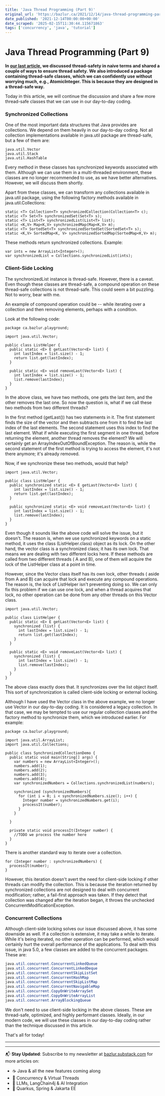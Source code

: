 ```yaml
---
title: 'Java Thread Programming (Part 9)'
original_url: 'https://bazlur.ca/2021/12/14/java-thread-programming-part-9/'
date_published: '2021-12-14T00:00:00+00:00'
date_scraped: '2025-02-15T11:30:44.115671863'
tags: ['concurrency', 'java', 'tutorial']
---
```


Java Thread Programming (Part 9)
================================

**In [our last article](https://foojay.io/today/java-thread-programming-part-8/), we discussed thread-safety in naive terms and shared a couple of ways to ensure thread safety.** **We also introduced a package containing thread-safe classes, which we can confidently use without worrying much, e.g., AtomicInteger. This is because they are designed in a thread-safe way.**

Today in this article, we will continue the discussion and share a few more thread-safe classes that we can use in our day-to-day coding.

### **Synchronized Collections**

One of the most important data structures that Java provides are collections. We depend on them heavily in our day-to-day coding. Not all collection implementations available in java.util package are thread-safe, but a few of them are:

```
java.util.Vector
java.util.Stack
java.util.HashTable
```

Every method in these classes has synchronized keywords associated with them. Although we can use them in a multi-threaded environment, these classes are no longer recommended to use, as we have better alternatives. However, we will discuss them shortly.

Apart from these classes, we can transform any collections available in java.util package, using the following factory methods available in java.util.Collections:

```
static <T> Collection<T> synchronizedCollection(Collection<T> c); 
static <T> Set<T> synchronizedSet(Set<T> s);
static <T> List<T> synchronizedList(List<T> list); 
static <K,V> Map<K,V> synchronizedMap(Map<K,V> m); 
static <T> SortedSet<T> synchronizedSortedSet(SortedSet<T> s);
static <K,V> SortedMap<K, V> synchronizedSortedMap(SortedMap<K,V> m);
```

These methods return synchronized collections. Example:

```
var ints = new ArrayList<Integer>();
var synchronizedList = Collections.synchronizedList(ints);
```

### **Client-Side Locking**

The synchronizedList instance is thread-safe. However, there is a caveat. Even though these classes are thread-safe, a compound operation on these thread-safe collections is not thread-safe. This could seem a bit puzzling. Not to worry, bear with me.

An example of compound operation could be -- while iterating over a collection and then removing elements, perhaps with a condition.

Look at the following code:

```
package ca.bazlur.playground;

import java.util.Vector;

public class ListHelper {
  public static <E> E getLast(Vector<E> list) {
    int lastIndex = list.size() - 1;
    return list.get(lastIndex);
  }

  public static <E> void removeLast(Vector<E> list) {
    int lastIndex = list.size() - 1;
    list.remove(lastIndex);
  }
}
```

In the above class, we have two methods, one gets the last item, and the other removes the last one. So now the question is, what if we call these two methods from two different threads?

In the first method (getLast()) has two statements in it. The first statement finds the size of the vector and then subtracts one from it to find the last index of the last elements. The second statement uses this index to find the last element. What if while executing the first segment in one thread, before returning the element, another thread removes the element? We will certainly get an ArrayIndexOutOfBoundException. The reason is, while the second statement of the first method is trying to access the element, it's not there anymore; it's already removed.

Now, if we synchronize these two methods, would that help?

```
import java.util.Vector;

public class ListHelper {
  public synchronized static <E> E getLast(Vector<E> list) {
    int lastIndex = list.size() - 1;
    return list.get(lastIndex);
  }

  public synchronized static <E> void removeLast(Vector<E> list) {
    int lastIndex = list.size() - 1;
    list.remove(lastIndex);
  }
}
```

Even though it sounds like the above code will solve the issue, but it doesn't. The reason is, when we use synchronized keywords on a static method, it uses the class (ListHelper.class) object as its lock. On the other hand, the vector class is a synchronized class; it has its own lock. That means we are dealing with two different locks here. If these methods are called from two different threads ( A and B), one of them will acquire the lock of the ListHelper class at a point in time.

However, since the Vector class itself has its own lock, other threads ( aside from A and B) can acquire that lock and execute any compound operations. The reason is, the lock of ListHelper isn't preventing doing so. We can only fix this problem if we can use one lock, and when a thread acquires that lock, no other operation can be done from any other threads on this Vector class.

```
import java.util.Vector;

public class ListHelper {
  public static <E> E getLast(Vector<E> list) {
    synchronized (list) {
      int lastIndex = list.size() - 1;
      return list.get(lastIndex);
    }
  }

  public static <E> void removeLast(Vector<E> list) {
    synchronized (list) {
      int lastIndex = list.size() - 1;
      list.remove(lastIndex);
    }
  }
}
```

The above class exactly does that. It synchronizes over the list object itself. This sort of synchronization is called client-side locking or external locking.

Although I have used the Vector class in the above example, we no longer use Vector in our day-to-day coding. It is considered a legacy collection. In that case, we may be tempted to use our regular collection classes and the factory method to synchronize them, which we introduced earlier. For example:

```
package ca.bazlur.playground;

import java.util.ArrayList;
import java.util.Collections;

public class SynchronizedCollectionDemo {
  public static void main(String[] args) {
    var numbers = new ArrayList<Integer>();
    numbers.add(1);
    numbers.add(2);
    numbers.add(3);
    numbers.add(4);
    var synchronizedNumbers = Collections.synchronizedList(numbers);

    synchronized (synchronizedNumbers){
      for (int i = 0; i < synchronizedNumbers.size(); i++) {
        Integer number = synchronizedNumbers.get(i);
        processIt(number);
      }
    }

  }

  private static void processIt(Integer number) {
    //TODO we process the number here
  }
}
```

There is another standard way to iterate over a collection.

```
for (Integer number : synchronizedNumbers) {
  processIt(number);
}
```

However, this iteration doesn't avert the need for client-side locking if other threads can modify the collection. This is because the iteration returned by synchronized collections are not designed to deal with concurrent modification; rather, a fail-first approach was taken. If they detect that collection was changed after the iteration began, it throws the unchecked ConcurrentModificationException.

### **Concurrent Collections**

Although client-side locking solves our issue discussed above, it has some downside as well. If a collection is extensive, it may take a while to iterate. While it's being iterated, no other operation can be performed, which would certainly hurt the overall performance of the applications. To deal with this issue, in java 5.0, a few classes are added to the concurrent packages. These are:

```java
java.util.concurrent.ConcurrentLinkedQueue
java.util.concurrent.ConcurrentLinkedDeque
java.util.concurrent.ConcurrentSkipListSet
java.util.concurrent.ConcurrentHashMap
java.util.concurrent.ConcurrentSkipListMap
java.util.concurrent.ConcurrentNavigableMap
java.util.concurrent.CopyOnWriteArraySet
java.util.concurrent.CopyOnWriteArrayList
java.util.concurrent.ArrayBlockingQueue
```

We don't need to use client-side locking in the above classes. These are thread-safe, optimized, and highly performant classes. Ideally, in our modern code, we will use these classes in our day-to-day coding rather than the technique discussed in this article.

That's all for today!  

*** ** * ** ***

---

📬 **Stay Updated**: Subscribe to my newsletter at [bazlur.substack.com](https://bazlur.substack.com/) for more articles on:
- ☕ Java & all the new features coming along
- 🧵 Concurrency & Virtual Threads
- 🧠 LLMs, LangChain4j & AI Integration
- 🚀 Quarkus, Spring & Jakarta EE
